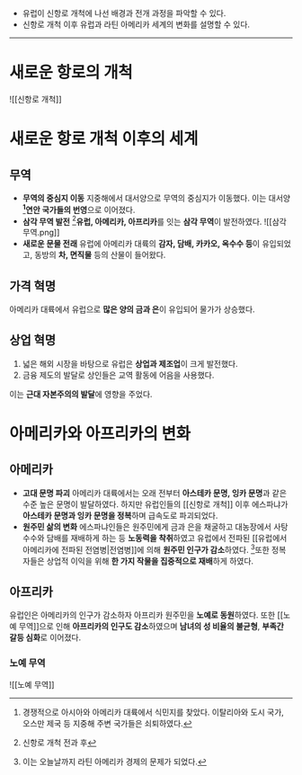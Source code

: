 * 유럽이 신항로 개척에 나선 배경과 전개 과정을 파악할 수 있다.
* 신항로 개척 이후 유럽과 라틴 아메리카 세계의 변화를 설명할 수 있다.
---
# 새로운 항로의 개척
![[신항로 개척]]
# 새로운 항로 개척 이후의 세계
## 무역
* **무역의 중심지 이동**
	지중해에서 대서양으로 무역의 중심지가 이동했다. 이는 대서양 **[^1]연안 국가들의 번영**으로 이어졌다.
* **삼각 무역 발전**
	[^3]**유럽, 아메리카, 아프리카**를 잇는 **삼각 무역**이 발전하였다.
	![[삼각 무역.png]]
* **새로운 문물 전래**
	유럽에 아메리카 대륙의 **감자, 담배, 카카오, 옥수수 등**이 유입되었고, 동방의 **차, 면직물** 등의 산물이 들어왔다.
## 가격 혁명
아메리카 대륙에서 유럽으로 **많은 양의 금과 은**이 유입되어 물가가 상승했다.
## 상업 혁명
1. 넓은 해외 시장을 바탕으로 유럽은 **상업과 제조업**이 크게 발전했다.
2. 금융 제도의 발달로 상인들은 교역 활동에 어음을 사용했다.

이는 **근대 자본주의의 발달**에 영향을 주었다.
# 아메리카와 아프리카의 변화
## 아메리카
* **고대 문명 파괴**
	아메리카 대륙에서는 오래 전부터 **아스테카 문명, 잉카 문명**과 같은 수준 높은 문명이 발달하였다.
	하지만 유럽인들의 [[신항로 개척]] 이후 에스파냐가 **아스테카 문명과 잉카 문명을 정복**하며 급속도로 파괴되었다.
* **원주민 삶의 변화**
	에스파냐인들은 원주민에게 금과 은을 채굴하고 대농장에서 사탕수수와 담배를 재배하게 하는 등 **노동력을 착취**하였고 유럽에서 전파된 [[유럽에서 아메리카에 전파된 전염병|전염병]]에 의해 **원주민 인구가 감소**하였다.
	[^2]또한 정복자들은 상업적 이익을 위해 **한 가지 작물을 집중적으로 재배**하게 하였다.
## 아프리카
유럽인은 아메리카의 인구가 감소하자 아프리카 원주민을 **노예로 동원**하였다. 또한 [[노예 무역]]으로 인해 **아프리카의 인구도 감소**하였으며 **남녀의 성 비율의 불균형**, **부족간 갈등 심화**로 이어졌다.
### 노예 무역
![[노예 무역]]

[^1]: 경쟁적으로 아시아와 아메리카 대륙에서 식민지를 찾았다. 이탈리아와 도시 국가, 오스만 제국 등 지중해 주변 국가들은 쇠퇴하였다.
[^2]: 이는 오늘날까지 라틴 아메리카 경제의 문제가 되었다.
[^3]: 신항로 개척 전과 후
